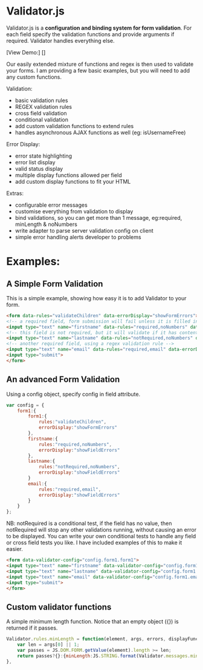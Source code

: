 Validator.js
============

Validator.js is a **configuration and binding system for form validation**.
For each field specify the validation functions and provide arguments if required.
Validator handles everything else.

[View Demo:] []

[View Demo]: http://jsfiddle.net/rossillingworth/yKZWK/11/embedded/result/

Our easily extended mixture of functions and regex is then used to validate your forms.
I am providing a few basic examples, but you will need to add any custom functions.

Validation:

* basic validation rules
* REGEX validation rules
* cross field validation
* conditional validation
* add custom validation functions to extend rules
* handles asynchronous AJAX functions as well (eg: isUsernameFree)

Error Display:

* error state highlighting
* error list display
* valid status display
* multiple display functions allowed per field
* add custom display functions to fit your HTML

Extras:

* configurable error messages
* customise everything from validation to display
* bind validations, so you can get more than 1 message, eg:required, minLength & noNumbers
* write adapter to parse server validation config on client
* simple error handling alerts developer to problems


Examples:
=

A Simple Form Validation
------------------------

This is a simple example, showing how easy it is to add Validator to your form.

```html
<form data-rules="validateChildren" data-errorDisplay="showFormErrors">
<!-- a required field, form submission will fail unless it is filled in -->
<input type="text" name="firstname" data-rules="required,noNumbers" data-errorDisplay="showFieldErrors">
<!-- this field is not required, but it will validate if it has content, if it fails, form will not submit -->
<input type="text" name="lastname" data-rules="notRequired,noNumbers" data-errorDisplay="showFieldErrors">
<!-- another required field, using a regex validation rule -->
<input type="text" name="email" data-rules="required,email" data-errorDisplay="showFieldErrors">
<input type="submit">
</form>
```

An advanced Form Validation
---------------------------

Using a config object, specify config in field attribute.

```javascript
var config = {
    form1:{
        form1:{
            rules:"validateChildren",
            errorDisplay:"showFormErrors"
        },
        firstname:{
            rules:"required,noNumbers",
            errorDisplay:"showFieldErrors"
        },
        lastname:{
            rules:"notRequired,noNumbers",
            errorDisplay:"showFieldErrors"
        }
        email:{
            rules:"required,email",
            errorDisplay:"showFieldErrors"
        }
    }
};
```

NB: notRequired is a conditional test, if the field has no value, then notRequired will stop any other validations
running, without causing an error to be displayed. You can write your own conditional tests to handle any
field or cross field tests you like. I have included examples of this to make it easier.

```html
<form data-validator-config="config.form1.form1">
<input type="text" name="firstname" data-validator-config="config.form1.firstname">
<input type="text" name="lastname" data-validator-config="config.form1.lastname">
<input type="text" name="email" data-validator-config="config.form1.email">
<input type="submit">
</form>
```



Custom validator functions
--------------------------

A simple minimum length function. Notice that an empty object ({}) is returned if it passes.

```javascript
Validator.rules.minLength = function(element, args, errors, displayFunction){
    var len = args[0] || 1;
    var passes = JS.DOM.FORM.getValue(element).length >= len;
    return passes?{}:{minLength:JS.STRING.format(Validator.messages.minLength,len)};
},
```


